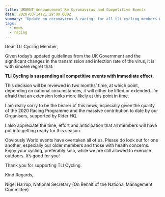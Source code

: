 ```yaml
---
title: URGENT Announcement Re Coronavirus and Competitive Events
date: 2020-03-14T21:29:00.000Z
summary: "Update on coronavirus & racing: for all tli cycling members & supporters"
tags:
  - news
  - racing
---
```

Dear TLI Cycling Member,

Given today’s updated guidelines from the UK Government and the significant changes in the transmission and infection rate of the virus, it is with sincere regret that:

**TLI Cycling is suspending all competitive events with immediate effect.**

This decision will be reviewed in two months’ time, at which point, depending on national circumstances, it will either be lifted or extended. I’m afraid that an extension looks more likely at this point in time.

I am really sorry to be the bearer of this news, especially given the quality of the 2020 Racing Programme and the massive contribution to date by our Organisers, supported by Rider HQ.

I also appreciate the time, effort and anticipation that all members will have put into getting ready for this season.

Obviously World events have overtaken all of us. Please do look out for one another, especially our older members and those with health concerns. Enjoy your cycling, preferably solo, while we are still allowed to exercise outdoors. It’s good for you!

Thank you for supporting TLI Cycling.

Kind Regards,

Nigel Harrop, National Secretary (On Behalf of the National Management Committee)
